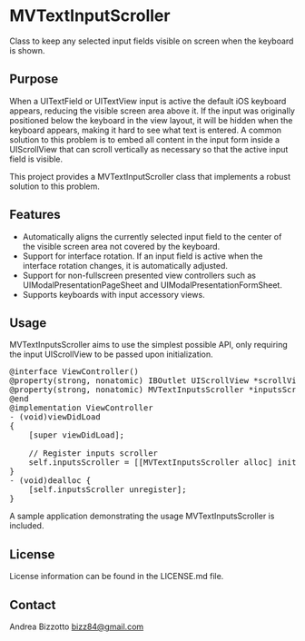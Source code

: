 MVTextInputScroller
===================

Class to keep any selected input fields visible on screen when the keyboard is shown.

Purpose
-------------------------------------------------------

When a UITextField or UITextView input is active the default iOS keyboard appears, reducing the visible screen area above it.
If the input was originally positioned below the keyboard in the view layout, it will be hidden when the keyboard appears, making it hard to see what text is entered.
A common solution to this problem is to embed all content in the input form inside a UIScrollView that can scroll vertically as necessary so that the active input field is visible.

This project provides a MVTextInputScroller class that implements a robust solution to this problem.

Features
-------------------------------------------------------
- Automatically aligns the currently selected input field to the center of the visible screen area not covered by the keyboard.
- Support for interface rotation. If an input field is active when the interface rotation changes, it is automatically adjusted.
- Support for non-fullscreen presented view controllers such as UIModalPresentationPageSheet and UIModalPresentationFormSheet.
- Supports keyboards with input accessory views.

Usage
-------------------------------------------------------
MVTextInputsScroller aims to use the simplest possible API, only requiring the input UIScrollView to be passed upon initialization.

<pre>
@interface ViewController()<UITextFieldDelegate, UITextViewDelegate>
@property(strong, nonatomic) IBOutlet UIScrollView *scrollView;
@property(strong, nonatomic) MVTextInputsScroller *inputsScroller;
@end
@implementation ViewController
- (void)viewDidLoad
{
    [super viewDidLoad];

    // Register inputs scroller
    self.inputsScroller = [[MVTextInputsScroller alloc] initWithScrollView:self.scrollView];
}
- (void)dealloc {
    [self.inputsScroller unregister];
}
</pre>

A sample application demonstrating the usage MVTextInputsScroller is included.


License
-------------------------------------------------------
License information can be found in the LICENSE.md file.

Contact
-------------------------------------------------------
Andrea Bizzotto <bizz84@gmail.com>
